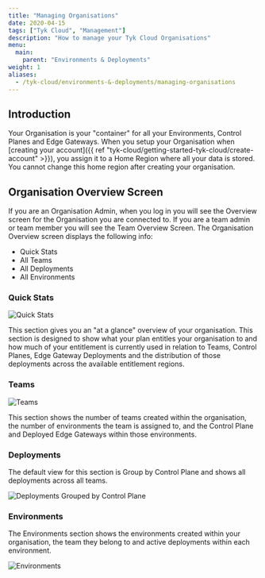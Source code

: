 ```yaml
---
title: "Managing Organisations"
date: 2020-04-15
tags: ["Tyk Cloud", "Management"]
description: "How to manage your Tyk Cloud Organisations"
menu:
  main:
    parent: "Environments & Deployments"
weight: 1
aliases:
  - /tyk-cloud/environments-&-deployments/managing-organisations
---
```


## Introduction

Your Organisation is your "container" for all your Environments, Control Planes and Edge Gateways. When you setup your Organisation when [creating your account]({{ ref "tyk-cloud/getting-started-tyk-cloud/create-account" >}}), you assign it to a Home Region where all your data is stored. You cannot change this home region after creating your organisation.

## Organisation Overview Screen

If you are an Organisation Admin, when you log in you will see the Overview screen for the Organisation you are connected to. If you are a team admin or team member you will see the Team Overview Screen. The Organisation Overview screen displays the following info:

* Quick Stats
* All Teams
* All Deployments
* All Environments


### Quick Stats

![Quick Stats](/img/admin/tyk-cloud-org-overview.png)

This section gives you an "at a glance" overview of your organisation. This section is designed to show what your plan entitles your organisation to and how much of your entitlement is currently used in relation to Teams, Control Planes, Edge Gateway Deployments and the distribution of those deployments across the available entitlement regions.

### Teams

![Teams](/img/admin/tyk-cloud-org-teams.png)

This section shows the number of teams created within the organisation, the number of environments the team is assigned to, and the Control Plane and Deployed Edge Gateways within those environments.

### Deployments

The default view for this section is Group by Control Plane and shows all deployments across all teams.

![Deployments Grouped by Control Plane](/img/admin/tyk-cloud-org-deployments.png)

### Environments

The Environments section shows the environments created within your organisation, the team they belong to and active deployments within each environment.

![Environments](/img/admin/org_admin_environments.png)
